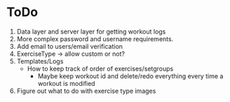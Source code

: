 # ToDo

1. Data layer and server layer for getting workout logs
1. More complex password and username requirements.
2. Add email to users/email verification
3. ExerciseType -> allow custom or not?
4. Templates/Logs
    * How to keep track of order of exercises/setgroups
        * Maybe keep workout id and delete/redo everything every time a workout is modified
5. Figure out what to do with exercise type images